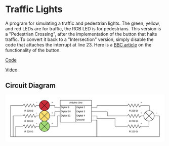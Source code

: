 # Traffic Lights
 
A program for simulating a traffic and pedestrian lights. The green, yellow, and red LEDs are for traffic, the RGB LED is for pedestrians.
This version is a "Pedestrian Crossing", after the implementation of the button that halts traffic.
To convert it back to a "Intersection" version, simply disable the code that attaches the interrupt at line 23.
Here is a [BBC article](https://www.bbc.com/news/magazine-23869955) on the functionality of the button.
 
[Code](./traffic-lights.ino)
 
[Video](./traffic-lights.mp4)
 
## Circuit Diagram
 
![Circuit Diagram](./traffic-lights.png)